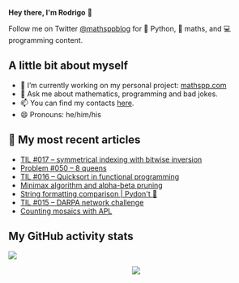 **Hey there, I'm Rodrigo** 👋

Follow me on Twitter [@mathsppblog][twitter] for 🐍 Python, 🧠 maths, and 💻 programming content.


## A little bit about myself

- 🔭 I’m currently working on my personal project: [mathspp.com](https://mathspp.com)
- 💬 Ask me about mathematics, programming and bad jokes.
- 📫 You can find my contacts [here](https://mathspp.com/about#contacts).
- 😄 Pronouns: he/him/his


## 📖 My most recent articles

<!-- BLOG-POST-LIST:START -->
- [TIL #017 – symmetrical indexing with bitwise inversion](https://mathspp.com/blog/til/017)
- [Problem #050 – 8 queens](https://mathspp.com/blog/problems/8-queens)
- [TIL #016 – Quicksort in functional programming](https://mathspp.com/blog/til/016)
- [Minimax algorithm and alpha-beta pruning](https://mathspp.com/blog/minimax-algorithm-and-alpha-beta-pruning)
- [String formatting comparison | Pydon&#39;t 🐍](https://mathspp.com/blog/pydonts/string-formatting-comparison)
- [TIL #015 – DARPA network challenge](https://mathspp.com/blog/til/015)
- [Counting mosaics with APL](https://mathspp.com/blog/counting-mosaics-with-apl)
<!-- BLOG-POST-LIST:END -->


##  My GitHub activity stats

![](https://github-readme-stats.vercel.app/api?username=RojerGS&hide=stars&count_private=true&show_icons=true)

<p align='center'><img src='https://visitor-badge.laobi.icu/badge?page_id=RojerGS'></p>

[twitter]: https://twitter.com/mathsppblog
